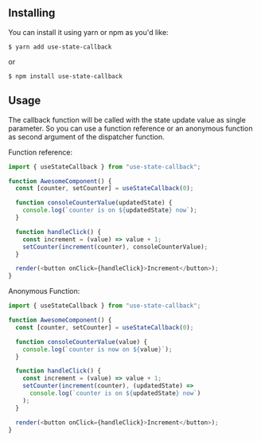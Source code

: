 ## Installing

You can install it using yarn or npm as you'd like:

```
$ yarn add use-state-callback
```

or

```
$ npm install use-state-callback
```

## Usage

The callback function will be called with the state update value as single parameter. So you can use a function reference or an anonymous function as second argument of the dispatcher function.

Function reference:

```js
import { useStateCallback } from "use-state-callback";

function AwesomeComponent() {
  const [counter, setCounter] = useStateCallback(0);

  function consoleCounterValue(updatedState) {
    console.log(`counter is on ${updatedState} now`);
  }

  function handleClick() {
    const increment = (value) => value + 1;
    setCounter(increment(counter), consoleCounterValue);
  }

  render(<button onClick={handleClick}>Increment</button>);
}
```

Anonymous Function:

```js
import { useStateCallback } from "use-state-callback";

function AwesomeComponent() {
  const [counter, setCounter] = useStateCallback(0);

  function consoleCounterValue(value) {
    console.log(`counter is now on ${value}`);
  }

  function handleClick() {
    const increment = (value) => value + 1;
    setCounter(increment(counter), (updatedState) =>
      console.log(`counter is on ${updatedState} now`)
    );
  }

  render(<button onClick={handleClick}>Increment</button>);
}
```

